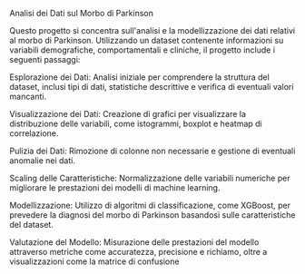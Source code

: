 Analisi dei Dati sul Morbo di Parkinson

Questo progetto si concentra sull'analisi e la modellizzazione dei dati relativi al morbo di Parkinson. Utilizzando un dataset contenente informazioni su variabili demografiche, comportamentali e cliniche, il progetto include i seguenti passaggi:

Esplorazione dei Dati: Analisi iniziale per comprendere la struttura del dataset, inclusi tipi di dati, statistiche descrittive e verifica di eventuali valori mancanti.

Visualizzazione dei Dati: Creazione di grafici per visualizzare la distribuzione delle variabili, come istogrammi, boxplot e heatmap di correlazione.

Pulizia dei Dati: Rimozione di colonne non necessarie e gestione di eventuali anomalie nei dati.

Scaling delle Caratteristiche: Normalizzazione delle variabili numeriche per migliorare le prestazioni dei modelli di machine learning.

Modellizzazione: Utilizzo di algoritmi di classificazione, come XGBoost, per prevedere la diagnosi del morbo di Parkinson basandosi sulle caratteristiche del dataset.

Valutazione del Modello: Misurazione delle prestazioni del modello attraverso metriche come accuratezza, precisione e richiamo, oltre a visualizzazioni come la matrice di confusione
